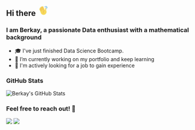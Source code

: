## Hi there <img src="./assets/waving.gif" width='30'>

### I am Berkay, a passionate Data enthusiast with a mathematical background

- :mortar_board: I've just finished Data Science Bootcamp.
- 🌱 I’m currently working on my portfolio and keep learning
- :mag_right: I'm actively looking for a job to gain experience

### GitHub Stats
![Berkay's GitHub Stats](https://github-readme-stats.vercel.app/api?username=Berkay-Bozkurt&count_private=true&show_icons=true&theme=nightowl&hide_title=true&langs_count=2)


### Feel free to reach out! 🤝
[![](https://img.shields.io/badge/linkedin-%230077B5.svg?style=for-the-badge&logo=linkedin&logoColor=white)](https://www.linkedin.com/in/berkay-bozkurt-32a12521b/)
[![](https://img.shields.io/badge/Gmail-D14836?style=for-the-badge&logo=gmail&logoColor=white)](mailto:berkay.bb.bozkurt@gmail.com)
